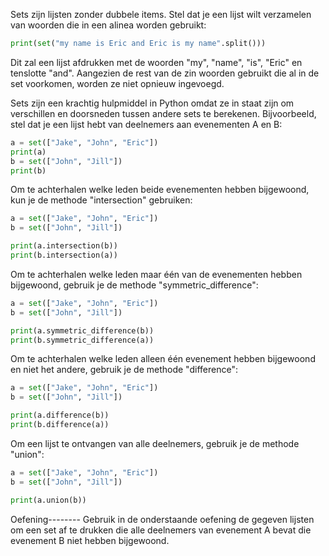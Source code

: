 Sets zijn lijsten zonder dubbele items. Stel dat je een lijst wilt verzamelen van woorden die in een alinea worden gebruikt:

```python
print(set("my name is Eric and Eric is my name".split()))
```

Dit zal een lijst afdrukken met de woorden "my", "name", "is", "Eric" en tenslotte "and". Aangezien de rest van de zin woorden gebruikt die al in de set voorkomen, worden ze niet opnieuw ingevoegd.

Sets zijn een krachtig hulpmiddel in Python omdat ze in staat zijn om verschillen en doorsneden tussen andere sets te berekenen. Bijvoorbeeld, stel dat je een lijst hebt van deelnemers aan evenementen A en B:

```python
a = set(["Jake", "John", "Eric"])
print(a)
b = set(["John", "Jill"])
print(b)
```

Om te achterhalen welke leden beide evenementen hebben bijgewoond, kun je de methode "intersection" gebruiken:

```python
a = set(["Jake", "John", "Eric"])
b = set(["John", "Jill"])

print(a.intersection(b))
print(b.intersection(a))
```

Om te achterhalen welke leden maar één van de evenementen hebben bijgewoond, gebruik je de methode "symmetric_difference":

```python
a = set(["Jake", "John", "Eric"])
b = set(["John", "Jill"])

print(a.symmetric_difference(b))
print(b.symmetric_difference(a))
```

Om te achterhalen welke leden alleen één evenement hebben bijgewoond en niet het andere, gebruik je de methode "difference":

```python
a = set(["Jake", "John", "Eric"])
b = set(["John", "Jill"])

print(a.difference(b))
print(b.difference(a))
```

Om een lijst te ontvangen van alle deelnemers, gebruik je de methode "union":

```python
a = set(["Jake", "John", "Eric"])
b = set(["John", "Jill"])

print(a.union(b))
```

Oefening--------
Gebruik in de onderstaande oefening de gegeven lijsten om een set af te drukken die alle deelnemers van evenement A bevat die evenement B niet hebben bijgewoond.